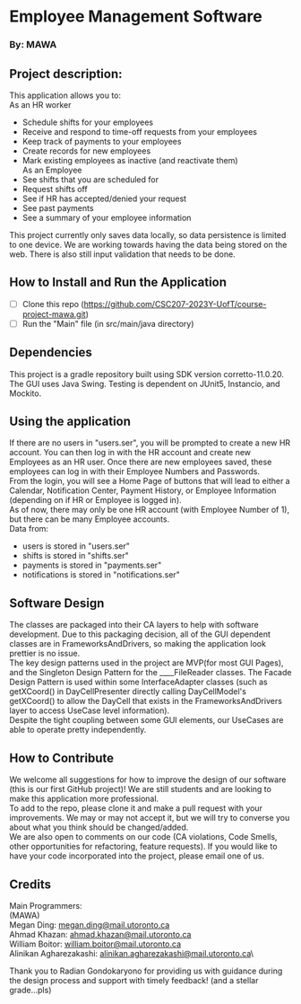 # Employee Management Software
### By: MAWA

## Project description:
This application allows you to:\
As an HR worker
- Schedule shifts for your employees
- Receive and respond to time-off requests from your employees
- Keep track of payments to your employees
- Create records for new employees
- Mark existing employees as inactive (and reactivate them)\
As an Employee
- See shifts that you are scheduled for
- Request shifts off
- See if HR has accepted/denied your request
- See past payments
- See a summary of your employee information

This project currently only saves data locally, so data persistence is limited to 
one device. We are working towards having the data being stored on the web. 
There is also still input validation that needs to be done.
## How to Install and Run the Application
- [ ] Clone this repo (https://github.com/CSC207-2023Y-UofT/course-project-mawa.git)
- [ ] Run the "Main" file (in src/main/java directory)
## Dependencies
This project is a gradle repository built using SDK version corretto-11.0.20.\
The GUI uses Java Swing.
Testing is dependent on JUnit5, Instancio, and Mockito.

## Using the application
If there are no users in "users.ser", you will be prompted to
create a new HR account. You can then log in with the HR
account and create new Employees as an HR user. Once there are new
employees saved, these employees can log in with their
Employee Numbers and Passwords.\
From the login, you will see a Home Page of buttons that will
lead to either a Calendar, Notification Center, Payment History, 
or Employee Information (depending on if HR or Employee is logged in).\
As of now, there may only be one HR account (with Employee Number of 1), but there can be many Employee accounts.\
Data from:
- users is stored in "users.ser"
- shifts is stored in "shifts.ser"
- payments is stored in "payments.ser"
- notifications is stored in "notifications.ser"

## Software Design
The classes are packaged into their CA layers to help with
software development. Due to this packaging decision, all of the GUI 
dependent classes are in FrameworksAndDrivers, so making the application
look prettier is no issue.\
The key design patterns used in the project are MVP(for most GUI Pages), and 
the Singleton Design Pattern for the ____FileReader classes. The Facade 
Design Pattern is used within some InterfaceAdapter classes (such as getXCoord() in 
DayCellPresenter directly calling DayCellModel's getXCoord()
to allow the DayCell that exists in the FrameworksAndDrivers layer to access
UseCase level information).\
Despite the tight coupling between some GUI elements, our UseCases are able to
operate pretty independently. 

## How to Contribute
We welcome all suggestions for how to improve the design of our software (this is our
first GitHub project)! We are still students and are looking to make this application more
professional.\
To add to the repo, please clone it and make a pull request with your improvements. We may or may not 
accept it, but we will try to converse you about what you think should be changed/added.\
We are also open to comments on our code (CA violations, Code Smells, other opportunities for
refactoring, feature requests). 
If you would like to have your code incorporated into the project, please email one of us.

## Credits
Main Programmers:\
(MAWA)\
Megan Ding: megan.ding@mail.utoronto.ca\
Ahmad Khazan: ahmad.khazan@mail.utoronto.ca\
William Boitor: william.boitor@mail.utoronto.ca\
Alinikan Agharezakashi: alinikan.agharezakashi@mail.utoronto.ca\

Thank you to Radian Gondokaryono for providing us with guidance during the 
design process and support with timely feedback! (and a stellar grade...pls)



